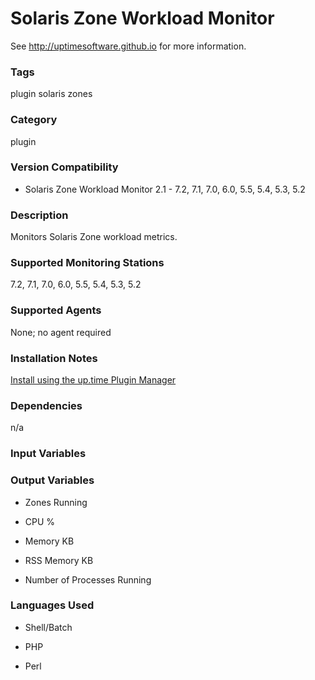 # Solaris Zone Workload Monitor

See http://uptimesoftware.github.io for more information.

### Tags 
 plugin   solaris   zones  

### Category

plugin

### Version Compatibility


  
* Solaris Zone Workload Monitor 2.1 - 7.2, 7.1, 7.0, 6.0, 5.5, 5.4, 5.3, 5.2
  


### Description
Monitors Solaris Zone workload metrics.


### Supported Monitoring Stations

7.2, 7.1, 7.0, 6.0, 5.5, 5.4, 5.3, 5.2

### Supported Agents
None; no agent required

### Installation Notes
<p><a href="https://github.com/uptimesoftware/uptime-plugin-manager">Install using the up.time Plugin Manager</a></p>


### Dependencies
<p>n/a</p>


### Input Variables


### Output Variables


* Zones Running

* CPU %

* Memory KB

* RSS Memory KB

* Number of Processes Running


### Languages Used

* Shell/Batch

* PHP

* Perl


